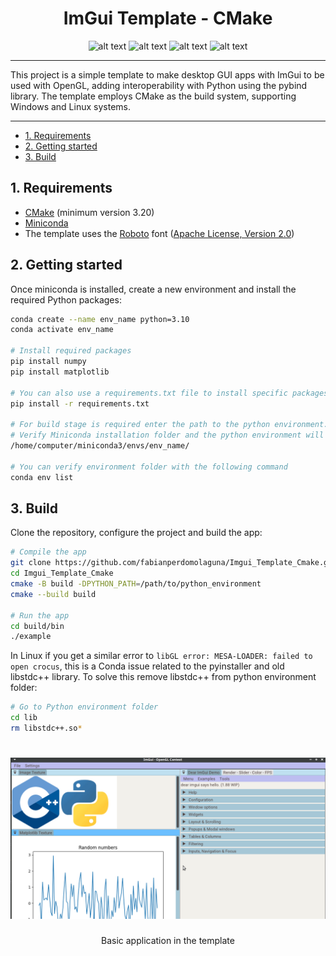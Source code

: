 <h1 align="center"">ImGui Template - CMake</h1>

<p align="center">
  <img src="https://img.shields.io/github/license/fabianperdomolaguna/Imgui_Template_Cmake?style=for-the-badge" alt="alt text">
  <img src="https://img.shields.io/badge/OS-Linux%20%7C%20Windows-003366?style=for-the-badge&logo=Windows%20Terminal" alt="alt text">
  <img src="https://img.shields.io/badge/Solution-C++20-00559C?style=for-the-badge&logo=C%2B%2B" alt="alt text">
  <img src="https://img.shields.io/badge/Python-3.9%20%7C%203.10-FFFF00?style=for-the-badge&logo=Python&logoColor=white" alt="alt text">
</p>
                     
---

This project is a simple template to make desktop GUI apps with ImGui to be used with OpenGL, adding interoperability with Python using the pybind library. The template employs CMake as the build system, supporting Windows and Linux systems.

---

- [1. Requirements](#1-requirements)
- [2. Getting started](#2-getting-started)
- [3. Build](#3-build)

## 1. Requirements
                      
- [CMake](https://cmake.org/) (minimum version 3.20)
- [Miniconda](https://docs.conda.io/en/latest/miniconda.html)
- The template uses the [Roboto](https://fonts.google.com/specimen/Roboto) font ([Apache License, Version 2.0](https://www.apache.org/licenses/LICENSE-2.0))
                     
## 2. Getting started
                     
Once miniconda is installed, create a new environment and install the required Python packages:

```bash
conda create --name env_name python=3.10
conda activate env_name

# Install required packages
pip install numpy
pip install matplotlib
            
# You can also use a requirements.txt file to install specific packages version
pip install -r requirements.txt
    
# For build stage is required enter the path to the python environment. 
# Verify Miniconda installation folder and the python environment will as a folder in the folder envs. Here and example:
/home/computer/miniconda3/envs/env_name/

# You can verify environment folder with the following command
conda env list                        
```

## 3. Build
                
Clone the repository, configure the project and build the app:

```bash
# Compile the app
git clone https://github.com/fabianperdomolaguna/Imgui_Template_Cmake.git
cd Imgui_Template_Cmake
cmake -B build -DPYTHON_PATH=/path/to/python_environment
cmake --build build
                     
# Run the app
cd build/bin
./example            
```

In Linux if you get a similar error to `libGL error: MESA-LOADER: failed to open crocus`, this is a Conda issue related to the pyinstaller and old libstdc++ library. To solve this remove libstdc++ from python environment folder:

```bash
# Go to Python environment folder
cd lib
rm libstdc++.so*
```

<h1 align="center">
  <img src="assets/app_template.png" />
</h1>
<center>Basic application in the template</center>